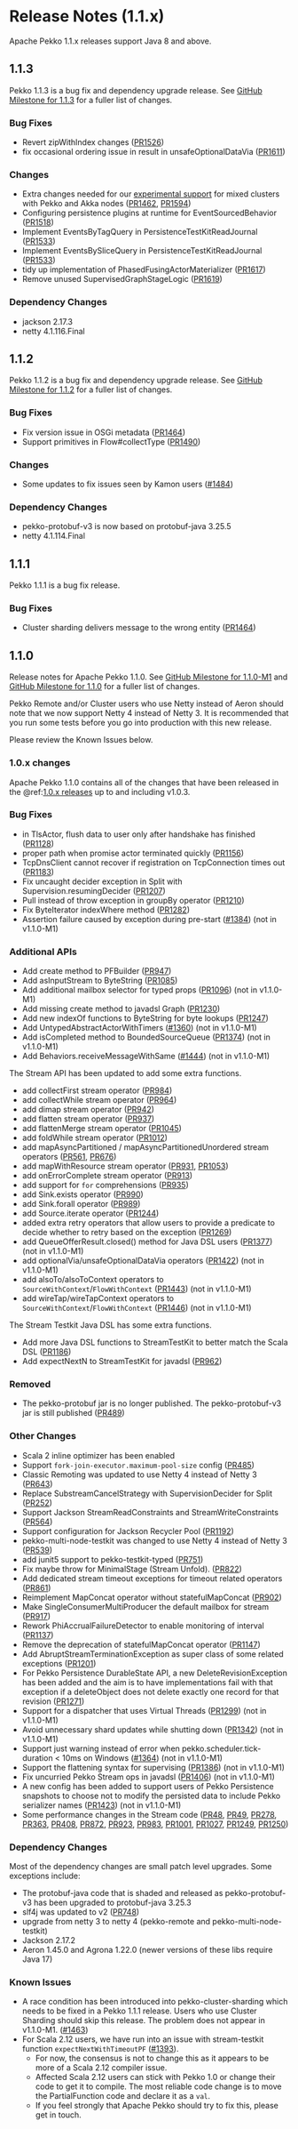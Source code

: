 # Release Notes (1.1.x)

Apache Pekko 1.1.x releases support Java 8 and above.

## 1.1.3

Pekko 1.1.3 is a bug fix and dependency upgrade release. See [GitHub Milestone for 1.1.3](https://github.com/apache/pekko/milestone/13?closed=1) for a fuller list of changes.

### Bug Fixes

* Revert zipWithIndex changes ([PR1526](https://github.com/apache/pekko/pull/1526))
* fix occasional ordering issue in result in unsafeOptionalDataVia ([PR1611](https://github.com/apache/pekko/pull/1611))

### Changes

* Extra changes needed for our [experimental support](https://cwiki.apache.org/confluence/display/PEKKO/Pekko+Akka+Compatibility) for mixed clusters with Pekko and Akka nodes ([PR1462](https://github.com/apache/pekko/issues/1462), [PR1594](https://github.com/apache/pekko/issues/1594))
* Configuring persistence plugins at runtime for EventSourcedBehavior ([PR1518](https://github.com/apache/pekko/pull/1518))
* Implement EventsByTagQuery in PersistenceTestKitReadJournal ([PR1533](https://github.com/apache/pekko/pull/1533))
* Implement EventsBySliceQuery in PersistenceTestKitReadJournal ([PR1533](https://github.com/apache/pekko/pull/1533))
* tidy up implementation of PhasedFusingActorMaterializer ([PR1617](https://github.com/apache/pekko/pull/1617))
* Remove unused SupervisedGraphStageLogic ([PR1619](https://github.com/apache/pekko/pull/1619))

### Dependency Changes

* jackson 2.17.3
* netty 4.1.116.Final

## 1.1.2

Pekko 1.1.2 is a bug fix and dependency upgrade release. See [GitHub Milestone for 1.1.2](https://github.com/apache/pekko/milestone/11?closed=1) for a fuller list of changes.

### Bug Fixes

* Fix version issue in OSGi metadata ([PR1464](https://github.com/apache/pekko/pull/1464))
* Support primitives in Flow#collectType ([PR1490](https://github.com/apache/pekko/pull/1490))

### Changes

* Some updates to fix issues seen by Kamon users ([#1484](https://github.com/apache/pekko/issues/1484))

### Dependency Changes

* pekko-protobuf-v3 is now based on protobuf-java 3.25.5
* netty 4.1.114.Final

## 1.1.1

Pekko 1.1.1 is a bug fix release.

### Bug Fixes

* Cluster sharding delivers message to the wrong entity ([PR1464](https://github.com/apache/pekko/pull/1464))

## 1.1.0

Release notes for Apache Pekko 1.1.0. See [GitHub Milestone for 1.1.0-M1](https://github.com/apache/pekko/milestone/2?closed=1) and [GitHub Milestone for 1.1.0](https://github.com/apache/pekko/milestone/7?closed=1) for a fuller list of changes.

Pekko Remote and/or Cluster users who use Netty instead of Aeron should note that we now support Netty 4 instead of Netty 3. It is recommended that you run some tests before you go into production with this new release.

Please review the Known Issues below.

### 1.0.x changes

Apache Pekko 1.1.0 contains all of the changes that have been released in the @ref:[1.0.x releases](releases-1.0.md) up to and including v1.0.3.

### Bug Fixes

* in TlsActor, flush data to user only after handshake has finished ([PR1128](https://github.com/apache/pekko/pull/1128))
* proper path when promise actor terminated quickly ([PR1156](https://github.com/apache/pekko/pull/1156))
* TcpDnsClient cannot recover if registration on TcpConnection times out ([PR1183](https://github.com/apache/pekko/pull/1183))
* Fix uncaught decider exception in Split with Supervision.resumingDecider ([PR1207](https://github.com/apache/pekko/pull/1207))
* Pull instead of throw exception in groupBy operator ([PR1210](https://github.com/apache/pekko/pull/1210))
* Fix ByteIterator indexWhere method ([PR1282](https://github.com/apache/pekko/pull/1282))
* Assertion failure caused by exception during pre-start ([#1384](https://github.com/apache/pekko/issues/1384)) (not in v1.1.0-M1)

### Additional APIs

* Add create method to PFBuilder ([PR947](https://github.com/apache/pekko/pull/947))
* Add asInputStream to ByteString ([PR1085](https://github.com/apache/pekko/pull/1085))
* Add additional mailbox selector for typed props ([PR1096](https://github.com/apache/pekko/pull/1096)) (not in v1.1.0-M1)
* Add missing create method to javadsl Graph ([PR1230](https://github.com/apache/pekko/pull/1230))
* Add new indexOf functions to ByteString for byte lookups ([PR1247](https://github.com/apache/pekko/pull/1247))
* Add UntypedAbstractActorWithTimers ([#1360](https://github.com/apache/pekko/issues/1360)) (not in v1.1.0-M1)
* Add isCompleted method to BoundedSourceQueue ([PR1374](https://github.com/apache/pekko/pull/1374)) (not in v1.1.0-M1)
* Add Behaviors.receiveMessageWithSame ([#1444](https://github.com/apache/pekko/issues/1444)) (not in v1.1.0-M1)

The Stream API has been updated to add some extra functions. 

* add collectFirst stream operator ([PR984](https://github.com/apache/pekko/pull/984))
* add collectWhile stream operator ([PR964](https://github.com/apache/pekko/pull/964))
* add dimap stream operator ([PR942](https://github.com/apache/pekko/pull/942))
* add flatten stream operator ([PR937](https://github.com/apache/pekko/pull/937))
* add flattenMerge stream operator ([PR1045](https://github.com/apache/pekko/pull/1045))
* add foldWhile stream operator ([PR1012](https://github.com/apache/pekko/pull/1012))
* add mapAsyncPartitioned / mapAsyncPartitionedUnordered stream operators ([PR561](https://github.com/apache/pekko/pull/561), [PR676](https://github.com/apache/pekko/pull/676))
* add mapWithResource stream operator ([PR931](https://github.com/apache/pekko/pull/931), [PR1053](https://github.com/apache/pekko/pull/1053))
* add onErrorComplete stream operator ([PR913](https://github.com/apache/pekko/pull/913))
* add support for `for` comprehensions ([PR935](https://github.com/apache/pekko/pull/935))
* add Sink.exists operator ([PR990](https://github.com/apache/pekko/pull/990))
* add Sink.forall operator ([PR989](https://github.com/apache/pekko/pull/989))
* add Source.iterate operator ([PR1244](https://github.com/apache/pekko/pull/1244))
* added extra retry operators that allow users to provide a predicate to decide whether to retry based on the exception ([PR1269](https://github.com/apache/pekko/pull/1269))
* add QueueOfferResult.closed() method for Java DSL users ([PR1377](https://github.com/apache/pekko/pull/1377)) (not in v1.1.0-M1)
* add optionalVia/unsafeOptionalDataVia operators ([PR1422](https://github.com/apache/pekko/pull/1422)) (not in v1.1.0-M1)
* add alsoTo/alsoToContext operators to `SourceWithContext`/`FlowWithContext` ([PR1443](https://github.com/apache/pekko/pull/1443)) (not in v1.1.0-M1)
* add wireTap/wireTapContext operators to `SourceWithContext`/`FlowWithContext` ([PR1446](https://github.com/apache/pekko/pull/1446)) (not in v1.1.0-M1)

The Stream Testkit Java DSL has some extra functions.

* Add more Java DSL functions to StreamTestKit to better match the Scala DSL ([PR1186](https://github.com/apache/pekko/pull/1186))
* Add expectNextN to StreamTestKit for javadsl ([PR962](https://github.com/apache/pekko/pull/962))

### Removed

* The pekko-protobuf jar is no longer published. The pekko-protobuf-v3 jar is still published ([PR489](https://github.com/apache/pekko/pull/489))

### Other Changes

* Scala 2 inline optimizer has been enabled
* Support `fork-join-executor.maximum-pool-size` config ([PR485](https://github.com/apache/pekko/pull/485))
* Classic Remoting was updated to use Netty 4 instead of Netty 3 ([PR643](https://github.com/apache/pekko/pull/643))
* Replace SubstreamCancelStrategy with SupervisionDecider for Split ([PR252](https://github.com/apache/pekko/pull/252))
* Support Jackson StreamReadConstraints and StreamWriteConstraints ([PR564](https://github.com/apache/pekko/pull/564))
* Support configuration for Jackson Recycler Pool ([PR1192](https://github.com/apache/pekko/pull/1192))
* pekko-multi-node-testkit was changed to use Netty 4 instead of Netty 3 ([PR539](https://github.com/apache/pekko/pull/539))
* add junit5 support to pekko-testkit-typed ([PR751](https://github.com/apache/pekko/pull/751))
* Fix maybe throw for MinimalStage (Stream Unfold). ([PR822](https://github.com/apache/pekko/pull/822))
* Add dedicated stream timeout exceptions for timeout related operators ([PR861](https://github.com/apache/pekko/pull/861))
* Reimplement MapConcat operator without statefulMapConcat ([PR902](https://github.com/apache/pekko/pull/902))
* Make SingleConsumerMultiProducer the default mailbox for stream ([PR917](https://github.com/apache/pekko/pull/917))
* Rework PhiAccrualFailureDetector to enable monitoring of interval ([PR1137](https://github.com/apache/pekko/pull/1137))
* Remove the deprecation of statefulMapConcat operator ([PR1147](https://github.com/apache/pekko/pull/1147))
* Add AbruptStreamTerminationException as super class of some related exceptions ([PR1201](https://github.com/apache/pekko/pull/1201))
* For Pekko Persistence DurableState API, a new DeleteRevisionException has been added and the aim is to have implementations fail with that exception if a deleteObject does not delete exactly one record for that revision ([PR1271](https://github.com/apache/pekko/pull/1271))
* Support for a dispatcher that uses Virtual Threads ([PR1299](https://github.com/apache/pekko/pull/1299)) (not in v1.1.0-M1)
* Avoid unnecessary shard updates while shutting down ([PR1342](https://github.com/apache/pekko/pull/1342)) (not in v1.1.0-M1)
* Support just warning instead of error when pekko.scheduler.tick-duration < 10ms on Windows ([#1364](https://github.com/apache/pekko/issues/1364)) (not in v1.1.0-M1)
* Support the flattening syntax for supervising ([PR1386](https://github.com/apache/pekko/pull/1386)) (not in v1.1.0-M1)
* Fix uncurried Pekko Stream ops in javadsl ([PR1406](https://github.com/apache/pekko/pull/1406)) (not in v1.1.0-M1)
* A new config has been added to support users of Pekko Persistence snapshots to choose not to modify the persisted data to include Pekko serializer names ([PR1423](https://github.com/apache/pekko/pull/1423)) (not in v1.1.0-M1)
* Some performance changes in the Stream code ([PR48](https://github.com/apache/pekko/pull/48), [PR49](https://github.com/apache/pekko/pull/49), [PR278](https://github.com/apache/pekko/pull/278), [PR363](https://github.com/apache/pekko/pull/363), [PR408](https://github.com/apache/pekko/pull/408), [PR872](https://github.com/apache/pekko/pull/872), [PR923](https://github.com/apache/pekko/pull/923), [PR983](https://github.com/apache/pekko/pull/983), [PR1001](https://github.com/apache/pekko/pull/1001), [PR1027](https://github.com/apache/pekko/pull/1027), [PR1249](https://github.com/apache/pekko/pull/1249), [PR1250](https://github.com/apache/pekko/pull/1250))

### Dependency Changes

Most of the dependency changes are small patch level upgrades. Some exceptions include:

* The protobuf-java code that is shaded and released as pekko-protobuf-v3 has been upgraded to protobuf-java 3.25.3
* slf4j was updated to v2 ([PR748](https://github.com/apache/pekko/pull/748))
* upgrade from netty 3 to netty 4 (pekko-remote and pekko-multi-node-testkit)
* Jackson 2.17.2
* Aeron 1.45.0 and Agrona 1.22.0 (newer versions of these libs require Java 17)

### Known Issues

* A race condition has been introduced into pekko-cluster-sharding which needs to be fixed in a Pekko 1.1.1 release. Users who use Cluster Sharding should skip this release. The problem does not appear in v1.1.0-M1. ([#1463](https://github.com/apache/pekko/pull/1463))
* For Scala 2.12 users, we have run into an issue with stream-testkit function `expectNextWithTimeoutPF` ([#1393](https://github.com/apache/pekko/issues/1393)).
    * For now, the consensus is not to change this as it appears to be more of a Scala 2.12 compiler issue.
    * Affected Scala 2.12 users can stick with Pekko 1.0 or change their code to get it to compile. The most reliable code change is to move the PartialFunction code and declare it as a `val`.
    * If you feel strongly that Apache Pekko should try to fix this, please get in touch. 
